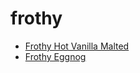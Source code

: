 # frothy

 * [Frothy Hot Vanilla Malted](index/f/frothy-hot-vanilla-malted-230569.json)
 * [Frothy Eggnog](index/f/frothy-eggnog.json)
